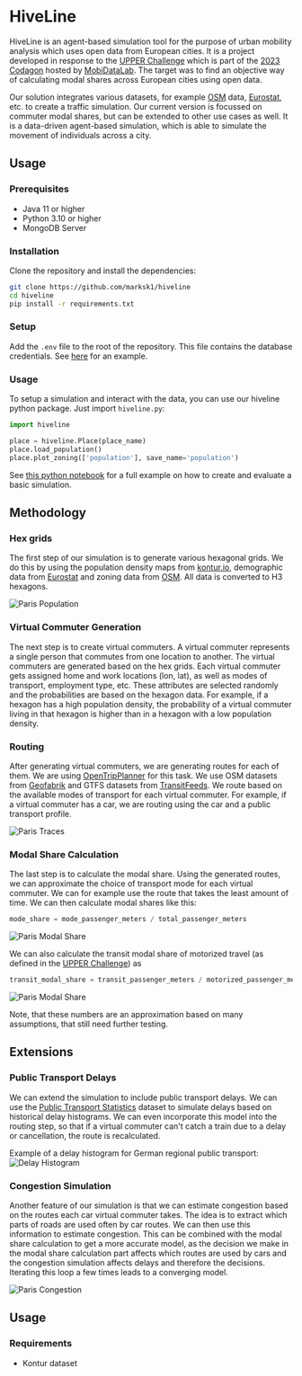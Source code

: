 # HiveLine

HiveLine is an agent-based simulation tool for the purpose of urban mobility analysis which uses open data from European
cities. It is a project developed in response to
the [UPPER Challenge](https://labs.mobidatalab.eu/challenge-details/?id=123)
which is part of the [2023 Codagon](https://labs.mobidatalab.eu/living-lab-details/?id=90) hosted
by [MobiDataLab](https://mobidatalab.eu/).
The target was to find an objective way of calculating modal shares across European cities using open data.

Our solution integrates various datasets, for example [OSM](https://www.openstreetmap.org/)
data, [Eurostat](https://ec.europa.eu/eurostat/), etc.
to create a traffic simulation. Our current version is focussed on commuter modal shares, but can be extended to other
use cases as well. It is a data-driven agent-based simulation, which is able to simulate the movement of
individuals across a city.

## Usage

### Prerequisites

- Java 11 or higher
- Python 3.10 or higher
- MongoDB Server

### Installation

Clone the repository and install the dependencies:

```bash
git clone https://github.com/marksk1/hiveline
cd hiveline
pip install -r requirements.txt
```

### Setup

Add the `.env` file to the root of the repository. This file contains the database credentials.
See [here](./example.env) for an example.

### Usage

To setup a simulation and interact with the data, you can use our hiveline python package. Just import `hiveline.py`:

```python
import hiveline

place = hiveline.Place(place_name)
place.load_population()
place.plot_zoning(['population'], save_name='population')
```

See [this python notebook](examples/basic-usage.ipynb) for a full example on how to create and evaluate a basic
simulation.

## Methodology

### Hex grids

The first step of our simulation is to generate various hexagonal grids. We do this by using the population density
maps from [kontur.io](https://www.kontur.io/portfolio/population-dataset/), demographic data
from [Eurostat](https://ec.europa.eu/eurostat/)
and zoning data from [OSM](https://www.openstreetmap.org/). All data is converted to H3 hexagons.

![Paris Population](docs/img/paris_population.png)

### Virtual Commuter Generation

The next step is to create virtual commuters. A virtual commuter represents a single person that commutes from one
location to another. The virtual commuters are generated based on the hex grids. Each virtual commuter gets assigned
home and work locations (lon, lat), as well as modes of transport, employment type, etc. These attributes are selected
randomly and the probabilities are based on the hexagon data. For example, if a hexagon has a high population density,
the probability of a virtual commuter living in that hexagon is higher than in a hexagon with a low population density.

### Routing

After generating virtual commuters, we are generating routes for each of them. We are
using [OpenTripPlanner](https://docs.opentripplanner.org/en/v2.4.0/)
for this task. We use OSM datasets from [Geofabrik](https://download.geofabrik.de/) and GTFS datasets from
[TransitFeeds](https://transitfeeds.com/). We route based on the available modes of transport for each virtual
commuter. For example, if a virtual commuter has a car, we are routing using the car and a public transport profile.

![Paris Traces](docs/img/paris_traces.png)

### Modal Share Calculation

The last step is to calculate the modal share. Using the generated routes, we can approximate the choice of transport
mode for each virtual commuter. We can for example use the route that takes the least amount of time. We can then
calculate modal shares like this:

```python
mode_share = mode_passenger_meters / total_passenger_meters
```

![Paris Modal Share](docs/img/paris_modal_shares.png)

We can also calculate the transit modal share of motorized travel (as defined in
the [UPPER Challenge](https://labs.mobidatalab.eu/challenge-details/?id=123)) as

```python
transit_modal_share = transit_passenger_meters / motorized_passenger_meters
```

![Paris Modal Share](docs/img/paris_transit_modal_share.png)

Note, that these numbers are an approximation based on many assumptions, that still need further testing.

## Extensions

### Public Transport Delays

We can extend the simulation to include public transport delays. We can use
the [Public Transport Statistics](https://github.com/traines-source/public-transport-statistics)
dataset to simulate delays based on historical delay histograms. We can even incorporate this model into the routing
step, so that if a virtual commuter can't catch a train due to a delay or cancellation, the route is recalculated.

Example of a delay histogram for German regional public transport:
![Delay Histogram](docs/img/db_delays.PNG)

### Congestion Simulation

Another feature of our simulation is that we can estimate congestion based on the routes each car virtual commuter
takes. The idea is to extract which parts of roads are used often by car routes. We can then use this information to
estimate congestion. This can be combined with the modal share calculation to get a more accurate model, as the decision
we make in the modal share calculation part affects which routes are used by cars and the congestion simulation affects
delays and therefore the decisions. Iterating this loop a few times leads to a converging model.

![Paris Congestion](docs/img/paris_congestion.png)

## Usage

### Requirements

- Kontur dataset